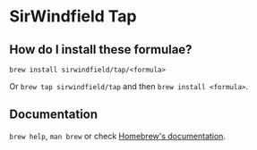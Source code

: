 # SirWindfield Tap

## How do I install these formulae?

`brew install sirwindfield/tap/<formula>`

Or `brew tap sirwindfield/tap` and then `brew install <formula>`.

## Documentation

`brew help`, `man brew` or check [Homebrew's documentation](https://docs.brew.sh).
